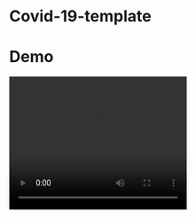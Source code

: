 # Covid-19-template
# Demo

<video width="320" height="240" controls>
<source src="demo.gif" type="video/gif">
<video>
